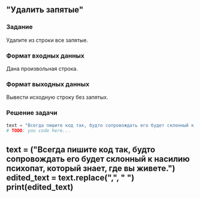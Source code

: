 ## "Удалить запятые"

### Задание

Удалите из строки все запятые.

### Формат входных данных

Дана произвольная строка.

### Формат выходных данных

Вывести исходную строку без запятых.

### Решение задачи

```python
text = "Всегда пишите код так, будто сопровождать его будет склонный к насилию психопат, который знает, где вы живете."
# TODO: you code here...
```
text = ("Всегда пишите код так, будто сопровождать его будет склонный к насилию психопат, который знает, где вы живете.")
edited_text = text.replace(",", " ")
print(edited_text)
---

